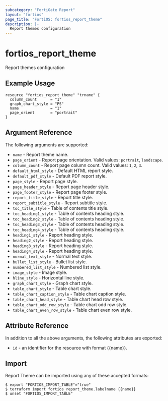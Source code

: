 ```yaml
---
subcategory: "FortiGate Report"
layout: "fortios"
page_title: "FortiOS: fortios_report_theme"
description: |-
  Report themes configuration
---
```


# fortios_report_theme
Report themes configuration

## Example Usage

```hcl
resource "fortios_report_theme" "trname" {
  column_count      = "1"
  graph_chart_style = "PS"
  name              = "1"
  page_orient       = "portrait"
}
```

## Argument Reference

The following arguments are supported:

* `name` - Report theme name.
* `page_orient` - Report page orientation. Valid values: `portrait`, `landscape`.
* `column_count` - Report page column count. Valid values: `1`, `2`, `3`.
* `default_html_style` - Default HTML report style.
* `default_pdf_style` - Default PDF report style.
* `page_style` - Report page style.
* `page_header_style` - Report page header style.
* `page_footer_style` - Report page footer style.
* `report_title_style` - Report title style.
* `report_subtitle_style` - Report subtitle style.
* `toc_title_style` - Table of contents title style.
* `toc_heading1_style` - Table of contents heading style.
* `toc_heading2_style` - Table of contents heading style.
* `toc_heading3_style` - Table of contents heading style.
* `toc_heading4_style` - Table of contents heading style.
* `heading1_style` - Report heading style.
* `heading2_style` - Report heading style.
* `heading3_style` - Report heading style.
* `heading4_style` - Report heading style.
* `normal_text_style` - Normal text style.
* `bullet_list_style` - Bullet list style.
* `numbered_list_style` - Numbered list style.
* `image_style` - Image style.
* `hline_style` - Horizontal line style.
* `graph_chart_style` - Graph chart style.
* `table_chart_style` - Table chart style.
* `table_chart_caption_style` - Table chart caption style.
* `table_chart_head_style` - Table chart head row style.
* `table_chart_odd_row_style` - Table chart odd row style.
* `table_chart_even_row_style` - Table chart even row style.


## Attribute Reference

In addition to all the above arguments, the following attributes are exported:
* `id` - an identifier for the resource with format {{name}}.

## Import

Report Theme can be imported using any of these accepted formats:
```
$ export "FORTIOS_IMPORT_TABLE"="true"
$ terraform import fortios_report_theme.labelname {{name}}
$ unset "FORTIOS_IMPORT_TABLE"
```
